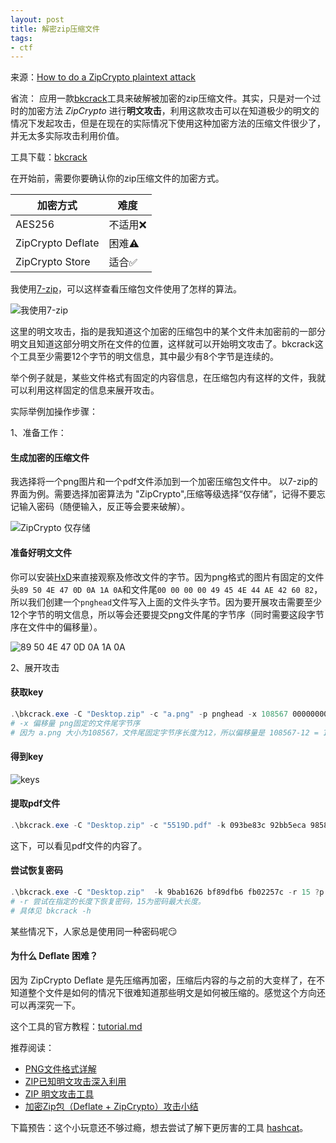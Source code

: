 ```yaml
---
layout: post
title: 解密zip压缩文件
tags:
- ctf
---
```


来源：[How to do a ZipCrypto plaintext attack](https://anter.dev/posts/plaintext-attack-zipcrypto/)

省流：
应用一款[bkcrack](https://github.com/kimci86/bkcrack)工具来破解被加密的zip压缩文件。其实，只是对一个过时的加密方法 *ZipCrypto* 进行**明文攻击**，利用这款攻击可以在知道极少的明文的情况下发起攻击，但是在现在的实际情况下使用这种加密方法的压缩文件很少了，并无太多实际攻击利用价值。

工具下载：[bkcrack](https://github.com/kimci86/bkcrack/releases)

在开始前，需要你要确认你的zip压缩文件的加密方式。

| 加密方式 | 难度  |
|  ----   | ----  |
| AES256  | 不适用❌|
| ZipCrypto Deflate | 困难⚠   |
| ZipCrypto Store   | 适合✅  | 

我使用[7-zip](https://www.7-zip.org/)，可以这样查看压缩包文件使用了怎样的算法。

![我使用7-zip](https://h.xavierskip.com:42049/i/a752331d7e6fa78f5629cf7eb3255134a88f7b9ce0971e06050fc8ddb39fc3a0.jpg)

这里的明文攻击，指的是我知道这个加密的压缩包中的某个文件未加密前的一部分明文且知道这部分明文所在文件的位置，这样就可以开始明文攻击了。bkcrack这个工具至少需要12个字节的明文信息，其中最少有8个字节是连续的。

举个例子就是，某些文件格式有固定的内容信息，在压缩包内有这样的文件，我就可以利用这样固定的信息来展开攻击。

实际举例加操作步骤：

1、准备工作：

#### 生成加密的压缩文件

我选择将一个png图片和一个pdf文件添加到一个加密压缩包文件中。
以7-zip的界面为例。需要选择加密算法为 "ZipCrypto",压缩等级选择“仅存储”，记得不要忘记输入密码（随便输入，反正等会要来破解）。

![ZipCrypto 仅存储](https://h.xavierskip.com:42049/i/1a18ee7e3a41031d8036628540b37f2d7baf512e3cdda76c2031e5940c3a451d.jpg)

#### 准备好明文文件

你可以安装[HxD](https://mh-nexus.de/en/hxd/)来直接观察及修改文件的字节。因为png格式的图片有固定的文件头`89 50 4E 47 0D 0A 1A 0A`和文件尾`00 00 00 00 49 45 4E 44 AE 42 60 82`，所以我们创建一个`pnghead`文件写入上面的文件头字节。因为要开展攻击需要至少12个字节的明文信息，所以等会还要提交png文件尾的字节序（同时需要这段字节序在文件中的偏移量）。

![89 50 4E 47 0D 0A 1A 0A](https://h.xavierskip.com:42049/i/dc81c8a89f5c3f0e7ddbbcc29a000b00ebc29d95e6869ef0c830704c83e97ab9.jpg)

2、展开攻击

#### 获取key

```powershell
.\bkcrack.exe -C "Desktop.zip" -c "a.png" -p pnghead -x 108567 0000000049454E44AE426082
# -x 偏移量 png固定的文件尾字节序
# 因为 a.png 大小为108567，文件尾固定字节序长度为12，所以偏移量是 108567-12 = 108567
```
#### 得到key
![keys](https://h.xavierskip.com:42049/i/1f88916ecb702601bbbe2dbd8321ea643e9c47bece4506e1b444b473ea1e3efa.jpg)

#### 提取pdf文件
```powershell
.\bkcrack.exe -C "Desktop.zip" -c "5519D.pdf" -k 093be83c 92bb5eca 9858b13a -d "1.pdf"
```

这下，可以看见pdf文件的内容了。

#### 尝试恢复密码

```powershell
.\bkcrack.exe -C "Desktop.zip"  -k 9bab1626 bf89dfb6 fb02257c -r 15 ?p
# -r 尝试在指定的长度下恢复密码，15为密码最大长度。
# 具体见 bkcrack -h
```
某些情况下，人家总是使用同一种密码呢😏


#### 为什么 Deflate 困难？

因为 ZipCrypto Deflate 是先压缩再加密，压缩后内容的与之前的大变样了，在不知道整个文件是如何的情况下很难知道那些明文是如何被压缩的。感觉这个方向还可以再深究一下。

这个工具的官方教程：[tutorial.md](https://github.com/kimci86/bkcrack/blob/master/example/tutorial.md)

推荐阅读：

- [PNG文件格式详解](http://www.oriole.fun/index.php/archives/4/)
- [ZIP已知明文攻击深入利用](https://www.freebuf.com/articles/network/255145.html)
- [ZIP 明文攻击工具](https://www.aloxaf.com/2018/10/zip_crack/)
- [加密Zip包（Deflate + ZipCrypto）攻击小结](https://zhuanlan.zhihu.com/p/129855130)


下篇预告：这个小玩意还不够过瘾，想去尝试了解下更厉害的工具 [hashcat](https://hashcat.net/hashcat/)。
